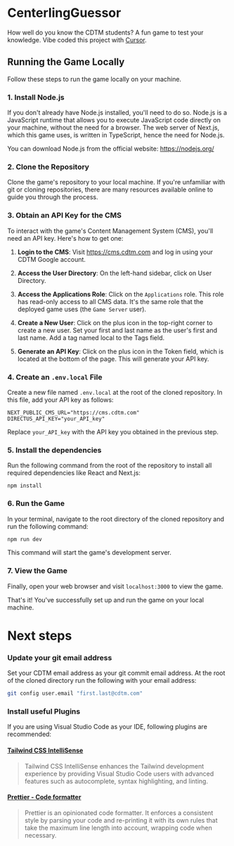 # CenterlingGuessor

How well do you know the CDTM students? A fun game to test your knowledge. Vibe coded this project with [Cursor](https://cursor.com).

## Running the Game Locally

Follow these steps to run the game locally on your machine.

### 1. Install Node.js

If you don't already have Node.js installed, you'll need to do so. Node.js is a JavaScript runtime that allows you to execute JavaScript code directly on your machine, without the need for a browser. The web server of Next.js, which this game uses, is written in TypeScript, hence the need for Node.js.

You can download Node.js from the official website: https://nodejs.org/

### 2. Clone the Repository

Clone the game's repository to your local machine. If you're unfamiliar with git or cloning repositories, there are many resources available online to guide you through the process.

### 3. Obtain an API Key for the CMS

To interact with the game's Content Management System (CMS), you'll need an API key. Here's how to get one:

1. **Login to the CMS**: Visit https://cms.cdtm.com and log in using your CDTM Google account.

1. **Access the User Directory**: On the left-hand sidebar, click on User Directory.

1. **Access the Applications Role**: Click on the `Applications` role. This role has read-only access to all CMS data. It's the same role that the deployed game uses (the `Game Server` user).

1. **Create a New User**: Click on the plus icon in the top-right corner to create a new user. Set your first and last name as the user's first and last name. Add a tag named local to the Tags field.

1. **Generate an API Key**: Click on the plus icon in the Token field, which is located at the bottom of the page. This will generate your API key.

### 4. Create an `.env.local` File

Create a new file named `.env.local` at the root of the cloned repository. In this file, add your API key as follows:

```
NEXT_PUBLIC_CMS_URL="https://cms.cdtm.com"
DIRECTUS_API_KEY="your_API_key"
```

Replace `your_API_key` with the API key you obtained in the previous step.

### 5. Install the dependencies

Run the following command from the root of the repository to install all required dependencies like React and Next.js:

```
npm install
```

### 6. Run the Game

In your terminal, navigate to the root directory of the cloned repository and run the following command:

```bash
npm run dev
```

This command will start the game's development server.

### 7. View the Game

Finally, open your web browser and visit `localhost:3000` to view the game.

That's it! You've successfully set up and run the game on your local machine.

# Next steps

### Update your git email address

Set your CDTM email address as your git commit email address. At the root of the cloned directory run the following with your email address:

```bash
git config user.email "first.last@cdtm.com"
```

### Install useful Plugins

If you are using Visual Studio Code as your IDE, following plugins are recommended:

#### [Tailwind CSS IntelliSense](https://marketplace.visualstudio.com/items?itemName=bradlc.vscode-tailwindcss)

> Tailwind CSS IntelliSense enhances the Tailwind development experience by providing Visual Studio Code users with advanced features such as autocomplete, syntax highlighting, and linting.

#### [Prettier - Code formatter](https://marketplace.visualstudio.com/items?itemName=esbenp.prettier-vscode)

> Prettier is an opinionated code formatter. It enforces a consistent style by parsing your code and re-printing it with its own rules that take the maximum line length into account, wrapping code when necessary.
